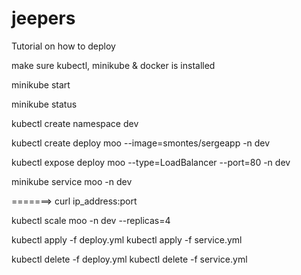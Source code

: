 # jeepers
Tutorial on how to deploy

make sure kubectl, minikube & docker is installed

minikube start

minikube status

kubectl create namespace dev

kubectl create deploy moo --image=smontes/sergeapp -n dev

kubectl expose deploy moo --type=LoadBalancer --port=80 -n dev

minikube service moo -n dev

=======> curl ip_address:port

kubectl scale moo -n dev --replicas=4

kubectl apply -f deploy.yml
kubectl apply -f service.yml

kubectl delete -f deploy.yml
kubectl delete -f service.yml
